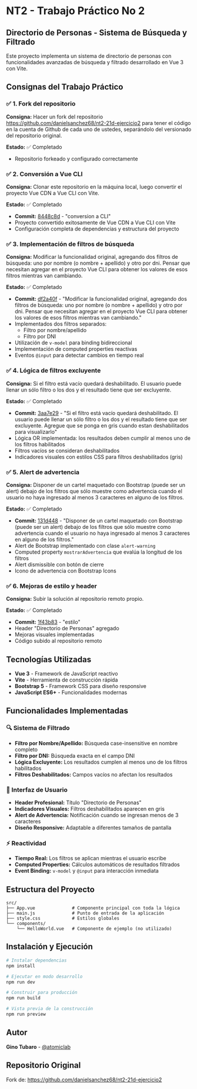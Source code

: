 # NT2 - Trabajo Práctico No 2

## Directorio de Personas - Sistema de Búsqueda y Filtrado

Este proyecto implementa un sistema de directorio de personas con funcionalidades avanzadas de búsqueda y filtrado desarrollado en Vue 3 con Vite.

## Consignas del Trabajo Práctico

### ✅ 1. Fork del repositorio
**Consigna:** Hacer un fork del repositorio https://github.com/danielsanchez68/nt2-21d-ejercicio2 para tener el código en la cuenta de Github de cada uno de ustedes, separándolo del versionado del repositorio original.

**Estado:** ✅ Completado
- Repositorio forkeado y configurado correctamente

### ✅ 2. Conversión a Vue CLI
**Consigna:** Clonar este repositorio en la máquina local, luego convertir el proyecto Vue CDN a Vue CLI con Vite.

**Estado:** ✅ Completado
- **Commit:** [8448c8d](https://github.com/atomiclab/nt2-21d-ejercicio2/commit/8448c8d) - "conversion a CLI"
- Proyecto convertido exitosamente de Vue CDN a Vue CLI con Vite
- Configuración completa de dependencias y estructura del proyecto

### ✅ 3. Implementación de filtros de búsqueda
**Consigna:** Modificar la funcionalidad original, agregando dos filtros de búsqueda: uno por nombre (o nombre + apellido) y otro por dni. Pensar que necesitan agregar en el proyecto Vue CLI para obtener los valores de esos filtros mientras van cambiando.

**Estado:** ✅ Completado
- **Commit:** [df2a40f](https://github.com/atomiclab/nt2-21d-ejercicio2/commit/df2a40f) - "Modificar la funcionalidad original, agregando dos filtros de búsqueda: uno por nombre (o nombre + apellido) y otro por dni. Pensar que necesitan agregar en el proyecto Vue CLI para obtener los valores de esos filtros mientras van cambiando."
- Implementados dos filtros separados:
  - Filtro por nombre/apellido
  - Filtro por DNI
- Utilización de `v-model` para binding bidireccional
- Implementación de computed properties reactivas
- Eventos `@input` para detectar cambios en tiempo real

### ✅ 4. Lógica de filtros excluyente
**Consigna:** Si el filtro está vacío quedará deshabilitado. El usuario puede llenar un sólo filtro o los dos y el resultado tiene que ser excluyente.

**Estado:** ✅ Completado
- **Commit:** [3aa7e29](https://github.com/atomiclab/nt2-21d-ejercicio2/commit/3aa7e29) - "Si el filtro está vacío quedará deshabilitado. El usuario puede llenar un sólo filtro o los dos y el resultado tiene que ser excluyente. Agregue que se ponga en gris cuando estan deshabilitados para visualizarlo"
- Lógica OR implementada: los resultados deben cumplir al menos uno de los filtros habilitados
- Filtros vacíos se consideran deshabilitados
- Indicadores visuales con estilos CSS para filtros deshabilitados (gris)

### ✅ 5. Alert de advertencia
**Consigna:** Disponer de un cartel maquetado con Bootstrap (puede ser un alert) debajo de los filtros que sólo muestre como advertencia cuando el usuario no haya ingresado al menos 3 caracteres en alguno de los filtros.

**Estado:** ✅ Completado
- **Commit:** [131d448](https://github.com/atomiclab/nt2-21d-ejercicio2/commit/131d448) - "Disponer de un cartel maquetado con Bootstrap (puede ser un alert) debajo de los filtros que sólo muestre como advertencia cuando el usuario no haya ingresado al menos 3 caracteres en alguno de los filtros."
- Alert de Bootstrap implementado con clase `alert-warning`
- Computed property `mostrarAdvertencia` que evalúa la longitud de los filtros
- Alert dismissible con botón de cierre
- Icono de advertencia con Bootstrap Icons

### ✅ 6. Mejoras de estilo y header
**Consigna:** Subir la solución al repositorio remoto propio.

**Estado:** ✅ Completado
- **Commit:** [1f43b83](https://github.com/atomiclab/nt2-21d-ejercicio2/commit/1f43b83) - "estilo"
- Header "Directorio de Personas" agregado
- Mejoras visuales implementadas
- Código subido al repositorio remoto

## Tecnologías Utilizadas

- **Vue 3** - Framework de JavaScript reactivo
- **Vite** - Herramienta de construcción rápida
- **Bootstrap 5** - Framework CSS para diseño responsive
- **JavaScript ES6+** - Funcionalidades modernas

## Funcionalidades Implementadas

### 🔍 Sistema de Filtrado
- **Filtro por Nombre/Apellido:** Búsqueda case-insensitive en nombre completo
- **Filtro por DNI:** Búsqueda exacta en el campo DNI
- **Lógica Excluyente:** Los resultados cumplen al menos uno de los filtros habilitados
- **Filtros Deshabilitados:** Campos vacíos no afectan los resultados

### 🎨 Interfaz de Usuario
- **Header Profesional:** Título "Directorio de Personas"
- **Indicadores Visuales:** Filtros deshabilitados aparecen en gris
- **Alert de Advertencia:** Notificación cuando se ingresan menos de 3 caracteres
- **Diseño Responsive:** Adaptable a diferentes tamaños de pantalla

### ⚡ Reactividad
- **Tiempo Real:** Los filtros se aplican mientras el usuario escribe
- **Computed Properties:** Cálculos automáticos de resultados filtrados
- **Event Binding:** `v-model` y `@input` para interacción inmediata

## Estructura del Proyecto

```
src/
├── App.vue              # Componente principal con toda la lógica
├── main.js              # Punto de entrada de la aplicación
├── style.css            # Estilos globales
└── components/
    └── HelloWorld.vue   # Componente de ejemplo (no utilizado)
```

## Instalación y Ejecución

```bash
# Instalar dependencias
npm install

# Ejecutar en modo desarrollo
npm run dev

# Construir para producción
npm run build

# Vista previa de la construcción
npm run preview
```

## Autor

**Gino Tubaro** - [@atomiclab](https://github.com/atomiclab)

## Repositorio Original

Fork de: https://github.com/danielsanchez68/nt2-21d-ejercicio2
